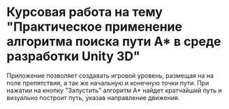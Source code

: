 # Курсовая работа на тему "Практическое применение алгоритма поиска пути A* в среде разработки Unity 3D"
Приложение позволяет создавать игровой уровень, размещая на на поле препятствия, а так же начальную и конечную точки пути.
При нажатии на кнопку "Запустить" алгоритм A* найдет кратчайший путь и визуально построит путь, указав направление движения.
